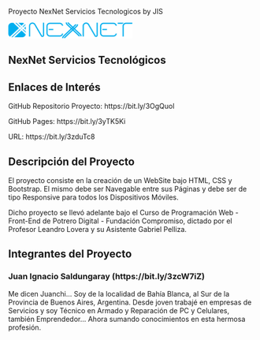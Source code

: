 Proyecto NexNet Servicios Tecnologicos by JIS
 
<img src="public/img/nn-logo-celeste-transp.png" width=50%/>
<h2>NexNet Servicios Tecnológicos</h2>
 
<h2>Enlaces de Interés</h2>
 
<p>GitHub Repositorio Proyecto: https://bit.ly/3OgQuol</p>
<p>GitHub Pages: https://bit.ly/3yTK5Ki</p>
<p>URL: https://bit.ly/3zduTc8</p>
 
 
<h2>Descripción del Proyecto</h2>
 
<p>El proyecto consiste en la creación de un WebSite bajo HTML, CSS y Bootstrap. El mismo debe ser Navegable entre sus Páginas y debe ser de tipo Responsive para todos los Dispositivos Móviles.</p>
 
<p>Dicho proyecto se llevó adelante bajo el Curso de Programación Web - Front-End de Potrero Digital - Fundación Compromiso, dictado por el Profesor Leandro Lovera y su Asistente Gabriel Pelliza.</p>
 
<h2>Integrantes del Proyecto</h2>
 
<h3>Juan Ignacio Saldungaray (https://bit.ly/3zcW7iZ)</h3>
<p>Me dicen Juanchi... Soy de la localidad de Bahía Blanca, al Sur de la Provincia de Buenos Aires, Argentina. Desde joven trabajé en empresas de Servicios y soy Técnico en Armado y Reparación de PC y Celulares, también Emprendedor... Ahora sumando conocimientos en esta hermosa profesión.</p>